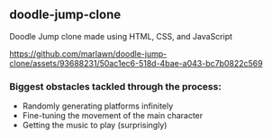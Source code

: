 ## doodle-jump-clone
Doodle Jump clone made using HTML, CSS, and JavaScript


https://github.com/marlawn/doodle-jump-clone/assets/93688231/50ac1ec6-518d-4bae-a043-bc7b0822c569


### Biggest obstacles tackled through the process:
* Randomly generating platforms infinitely
* Fine-tuning the movement of the main character
* Getting the music to play (surprisingly)
